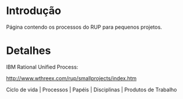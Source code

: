 # Introdução #

Página contendo os processos do RUP para pequenos projetos.

# Detalhes #

IBM Rational Unified Process:

http://www.wthreex.com/rup/smallprojects/index.htm

Ciclo de vida |
Processos |
Papéis |
Disciplinas |
Produtos de Trabalho